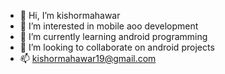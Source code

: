 - 👋 Hi, I’m  kishormahawar
- 👀 I’m interested in mobile aoo development
- 🌱 I’m currently learning android programming
- 💞️ I’m looking to collaborate on android projects
- 📫 kishormahawar19@gmail.com

<!---
kishormahawar/kishormahawar is a ✨ special ✨ repository because its `README.md` (this file) appears on your GitHub profile.
You can click the Preview link to take a look at your changes.
--->
